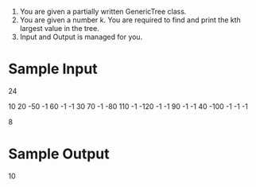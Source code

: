 1. You are given a partially written GenericTree class.
2. You are given a number k. You are required to find and print the kth largest value in the tree.
3. Input and Output is managed for you.


# Sample Input

24

10 20 -50 -1 60 -1 -1 30 70 -1 -80 110 -1 -120 -1 -1 90 -1 -1 40 -100 -1 -1 -1

8

# Sample Output

10